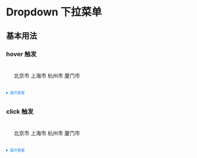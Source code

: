 <style>
  .example{
      border: 1px solid #f5f5f5;
      border-radius: 5px;
      padding:20px;
  }
  
  details > summary:first-of-type {
      font-size: 10px;
      padding: 8px 0;
      cursor: pointer;
      color: #1989fa;
  }
  .vp-doc ul, .vp-doc ol {
    padding-left: 0px !important;
  }
</style>
# Dropdown 下拉菜单
## 基本用法
###   **hover** 触发
<script lang="ts" setup>
import {ref} from "vue";

const click = ref('click');
const hover = ref('hover');
</script>
<div class="example">
    <tass-dropdown :trigger="hover">
          <tass-dropdown-menu>
            <tass-dropdown-item>北京市</tass-dropdown-item>
            <tass-dropdown-item>上海市</tass-dropdown-item>
            <tass-dropdown-item>杭州市</tass-dropdown-item>
            <tass-dropdown-item>厦门市</tass-dropdown-item>
          </tass-dropdown-menu>
    </tass-dropdown>
</div>

<details>
<summary>展开看看</summary>

```vue

<template>
    <tass-dropdown :trigger="state.hover">
        <tass-dropdown-menu>
            <tass-dropdown-item>Chelsea</tass-dropdown-item>
            <tass-dropdown-item>Liverpool</tass-dropdown-item>
            <tass-dropdown-item>Manchester United</tass-dropdown-item>
            <tass-dropdown-item>Manchester City</tass-dropdown-item>
        </tass-dropdown-menu>
    </tass-dropdown>
</template>

<script setup lang="ts">
import {reactive} from "vue";

const state = reactive({
    hover: 'hover'
});
</script>
```
</details>

### **click** 触发
<div class="example">
    <div>
        <tass-dropdown :trigger="click">
            <tass-dropdown-menu-click>
                <tass-dropdown-item>北京市</tass-dropdown-item>
                <tass-dropdown-item>上海市</tass-dropdown-item>
                <tass-dropdown-item>杭州市</tass-dropdown-item>
                <tass-dropdown-item>厦门市</tass-dropdown-item>
            </tass-dropdown-menu-click>
        </tass-dropdown>
    </div>
</div>
<details>
<summary>展开看看</summary>

```vue
<template>
    <div>
        <tass-dropdown :trigger="state.click">
            <tass-dropdown-menu-click>
                <tass-dropdown-item>Chelsea</tass-dropdown-item>
                <tass-dropdown-item>Liverpool</tass-dropdown-item>
                <tass-dropdown-item>Manchester United</tass-dropdown-item>
                <tass-dropdown-item>Manchester City</tass-dropdown-item>
            </tass-dropdown-menu-click>
        </tass-dropdown>
    </div>
</template>

<script setup lang="ts">
import {reactive} from "vue";

const state = reactive({
    click: 'click',
    hover: 'hover'
});
</script>
```

</details>

